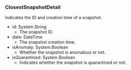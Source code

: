 ### ClosestSnapshotDetail
Indicates the ID and creation time of a snapshot.

- id: System.String
  - The snapshot ID.
- date: DateTime
  - The snapshot creation time.
- isAnomaly: System.Boolean
  - Whether the snapshot is anomalous or not.
- isQuarantined: System.Boolean
  - Indicates whether the snapshot is quarantined or not.
